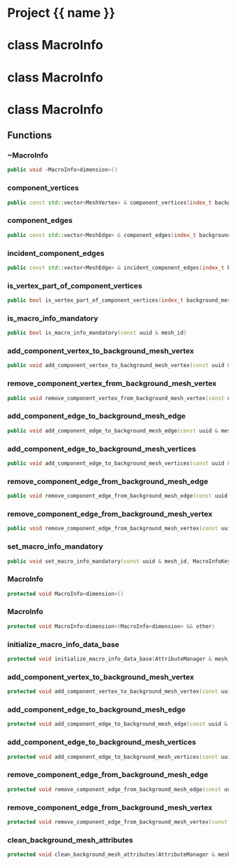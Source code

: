 <script setup>
import {useRoute} from 'vitepress'
const {path} = useRoute()
const tokens = path.split('/')
const words = tokens[2].split('-');
for (let i = 0; i < words.length; i++) {
    words[i] = words[i].charAt(0).toUpperCase() + words[i].slice(1);
    words[i] = words[i].replace('geode', 'Geode')
}
const name = words.join('-');
</script>
# Project {{ name }}

# class MacroInfo


# class MacroInfo


# class MacroInfo


## Functions

### ~MacroInfo

```cpp
public void ~MacroInfo<dimension>()
```


### component_vertices

```cpp
public const std::vector<MeshVertex> & component_vertices(index_t background_mesh_vertex)
```


### component_edges

```cpp
public const std::vector<MeshEdge> & component_edges(index_t background_mesh_edge)
```


### incident_component_edges

```cpp
public const std::vector<MeshEdge> & incident_component_edges(index_t background_mesh_vertex)
```


### is_vertex_part_of_component_vertices

```cpp
public bool is_vertex_part_of_component_vertices(index_t background_mesh_vertex, const uuid & mesh_component_id)
```


### is_macro_info_mandatory

```cpp
public bool is_macro_info_mandatory(const uuid & mesh_id)
```


### add_component_vertex_to_background_mesh_vertex

```cpp
public void add_component_vertex_to_background_mesh_vertex(const uuid & mesh_id, index_t vertex_id, index_t background_mesh_vertex_id, MacroInfoKey )
```


### remove_component_vertex_from_background_mesh_vertex

```cpp
public void remove_component_vertex_from_background_mesh_vertex(const uuid & mesh_id, index_t vertex_id, index_t background_mesh_vertex_id, MacroInfoKey )
```


### add_component_edge_to_background_mesh_edge

```cpp
public void add_component_edge_to_background_mesh_edge(const uuid & mesh_id, index_t edge_id, index_t background_mesh_edge_id, MacroInfoKey )
```


### add_component_edge_to_background_mesh_vertices

```cpp
public void add_component_edge_to_background_mesh_vertices(const uuid & mesh_id, index_t edge_id, Span background_mesh_vertex_ids, MacroInfoKey )
```


### remove_component_edge_from_background_mesh_edge

```cpp
public void remove_component_edge_from_background_mesh_edge(const uuid & mesh_id, index_t edge_id, index_t background_mesh_edge_id, MacroInfoKey )
```


### remove_component_edge_from_background_mesh_vertex

```cpp
public void remove_component_edge_from_background_mesh_vertex(const uuid & mesh_id, index_t edge_id, index_t background_mesh_vertex_id, MacroInfoKey )
```


### set_macro_info_mandatory

```cpp
public void set_macro_info_mandatory(const uuid & mesh_id, MacroInfoKey )
```


### MacroInfo

```cpp
protected void MacroInfo<dimension>()
```


### MacroInfo

```cpp
protected void MacroInfo<dimension>(MacroInfo<dimension> && other)
```


### initialize_macro_info_data_base

```cpp
protected void initialize_macro_info_data_base(AttributeManager & mesh_vertex_attribute_manager, AttributeManager & mesh_edge_attribute_manager)
```


### add_component_vertex_to_background_mesh_vertex

```cpp
protected void add_component_vertex_to_background_mesh_vertex(const uuid & mesh_id, index_t vertex_id, index_t background_mesh_vertex_id)
```


### add_component_edge_to_background_mesh_edge

```cpp
protected void add_component_edge_to_background_mesh_edge(const uuid & mesh_id, index_t edge_id, index_t background_mesh_edge_id)
```


### add_component_edge_to_background_mesh_vertices

```cpp
protected void add_component_edge_to_background_mesh_vertices(const uuid & mesh_id, index_t edge_id, Span background_mesh_vertex_ids)
```


### remove_component_edge_from_background_mesh_edge

```cpp
protected void remove_component_edge_from_background_mesh_edge(const uuid & mesh_id, index_t edge_id, index_t background_mesh_edge_id)
```


### remove_component_edge_from_background_mesh_vertex

```cpp
protected void remove_component_edge_from_background_mesh_vertex(const uuid & mesh_id, index_t edge_id, index_t background_mesh_vertex_id)
```


### clean_background_mesh_attributes

```cpp
protected void clean_background_mesh_attributes(AttributeManager & mesh_vertex_attribute_manager, AttributeManager & mesh_edge_attribute_manager)
```




